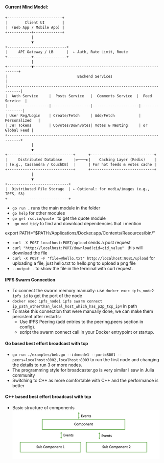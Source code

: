 #### Current Mind Model:

```
+-------------------------+
|        Client UI        |
|  (Web App / Mobile App) |
+-----------+-------------+
            |
            ▼
+---------------------------+
|     API Gateway / LB      |  ← Auth, Rate Limit, Route
+-----------+---------------+
            |
+-----------▼---------------------------------------------------------------+
|                                Backend Services                           |
|----------------------------------------------------------------------------|
|  Auth Service     |  Posts Service   |  Comments Service  |  Feed Service  |
|-------------------|------------------|---------------------|----------------|
| User Reg/Login    | Create/Fetch     | Add/Fetch           | Personalized   |
| JWT Tokens        | Upvotes/Downvotes| Votes & Nesting     | or Global Feed |
+----------------------------------------------------------------------------+
            |
            ▼
+------------------------------+      +-----------------------------+
|     Distributed Database     |◄────►|    Caching Layer (Redis)    |
| (e.g., Cassandra / CouchDB)  |      | For hot feeds & votes cache |
+------------------------------+      +-----------------------------+
            |
            ▼
+----------------------------+
|  Distributed File Storage  | ← Optional: for media/images (e.g., IPFS, S3)
+----------------------------+
```


- `go run .` runs the main module in the folder
- `go help` for other modules
- `go get rsc.io/quote ` to get the quote module
- ` go mod tidy` to find and download dependencies that i mention


export PATH="$PATH:/Applications/Docker.app/Contents/Resources/bin/"

- `curl -X POST localhost:PORT/upload` sends a post request
- `curl "http://localhost:PORT/download?cid=cid_value"
` this will download the file
- `curl -X POST -F "file=@hello.txt" http://localhost:8081/upload` for uploading a file, just hello.txt to hello.png to upload a png file
- `--output -` to show the file in the terminal with curl request.

####  IPFS Swarm Connection
- To connect the swarm memory manually: use `docker exec ipfs_node2 ipfs id` to get the port of the node
- `docker exec ipfs_node1 ipfs swarm connect ip_path_otherthan_local_host_which_has_p2p_tcp_ip4` in path
- To make this connection that were manually done, we can make them persistent after restarts:
    - Use IPFS Peering (add entries to the peering.peers section in config).
    - script the swarm connect call in your Docker entrypoint or startup.

#### Go based best effort broadcast with tcp
- `go run ./examples/beb.go --id=node1 --port=8001 --peers=localhost:8002,localhost:8003` to run the first node and changing the details to run 3 or more nodes.
- The programming style for broadcaster.go is very similar I saw in Julia community 
- Switching to C++ as more comfortable with C++ and the performance is better

#### C++ based best effort broadcast with tcp
- Basic structure of components
    ![](assets/architecture.png)